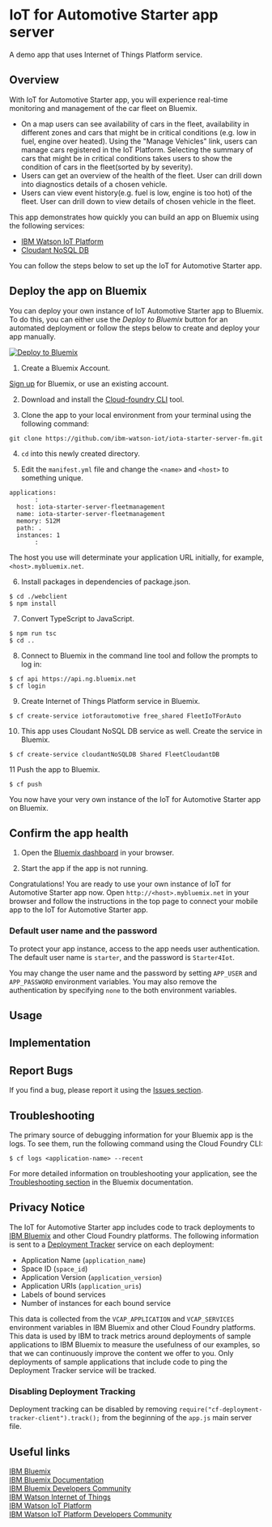 # IoT for Automotive Starter app server
A demo app that uses Internet of Things Platform service.

## Overview
With IoT for Automotive Starter app, you will experience real-time monitoring and management of the car fleet on Bluemix.  
* On a map users can see availability of cars in the fleet, availability in different zones and cars that might be in critical conditions (e.g. low in fuel, engine over heated). Using the "Manage Vehicles" link, users can manage cars registered in the IoT Platform. Selecting the summary of cars that might be in critical conditions takes users to show the condition of cars in the fleet(sorted by by severity).  
* Users can get an overview of the health of the fleet. User can drill down into diagnostics details of a chosen vehicle.  
* Users can view event history(e.g. fuel is low, engine is too hot) of the fleet. User can drill down to view details of chosen vehicle in the fleet.

This app demonstrates how quickly you can build an app on Bluemix using the following services:

   * [IBM Watson IoT Platform](https://console.ng.bluemix.net/catalog/services/internet-of-things-platform/)
   * [Cloudant NoSQL DB](https://console.ng.bluemix.net/catalog/services/cloudant-nosql-db/)

You can follow the steps below to set up the IoT for Automotive Starter app.

## Deploy the app on Bluemix
You can deploy your own instance of IoT Automotive Starter app to Bluemix.
To do this, you can either use the _Deploy to Bluemix_ button for an automated deployment or follow the steps below to create and deploy your app manually.

[![Deploy to Bluemix](https://bluemix.net/deploy/button.png)](https://bluemix.net/deploy?repository=https://github.com/ibm-watson-iot/iota-starter-server-fm.git)

1. Create a Bluemix Account.

  [Sign up][bluemix_signup_url] for Bluemix, or use an existing account.

2. Download and install the [Cloud-foundry CLI][cloud_foundry_url] tool.

3. Clone the app to your local environment from your terminal using the following command:

  ```
  git clone https://github.com/ibm-watson-iot/iota-starter-server-fm.git
  ```

4. `cd` into this newly created directory.

5. Edit the `manifest.yml` file and change the `<name>` and `<host>` to something unique.

  ```
  applications:
         :
    host: iota-starter-server-fleetmanagement
    name: iota-starter-server-fleetmanagement
    memory: 512M
    path: .
    instances: 1
         :
  ```
  The host you use will determinate your application URL initially, for example, `<host>.mybluemix.net`.

6. Install packages in dependencies of package.json.

  ```
  $ cd ./webclient
  $ npm install
  ```

7. Convert TypeScript to JavaScript.

  ```
  $ npm run tsc
  $ cd ..
  ```

8. Connect to Bluemix in the command line tool and follow the prompts to log in:

  ```
  $ cf api https://api.ng.bluemix.net
  $ cf login
  ```

9. Create Internet of Things Platform service in Bluemix.

  ```
  $ cf create-service iotforautomotive free_shared FleetIoTForAuto
  ```

10. This app uses Cloudant NoSQL DB service as well. Create the service in Bluemix.

  ```
  $ cf create-service cloudantNoSQLDB Shared FleetCloudantDB
  ```

11 Push the app to Bluemix.
  ```
  $ cf push
  ```

You now have your very own instance of the IoT for Automotive Starter app on Bluemix.  

## Confirm the app health
1. Open the [Bluemix dashboard][bluemix_dashboard_url] in your browser.

2. Start the app if the app is not running.

Congratulations! You are ready to use your own instance of IoT for Automotive Starter app now. Open `http://<host>.mybluemix.net` in your browser and follow the instructions in the top page to connect your mobile app to the IoT for Automotive Starter app.

### Default user name and the password

To protect your app instance, access to the app needs user authentication. The default user name is `starter`, and the password is `Starter4Iot`.

You may change the user name and the password by setting `APP_USER` and `APP_PASSWORD` environment variables. You may also remove the authentication by specifying `none` to the both environment variables.

## Usage

## Implementation

## Report Bugs
If you find a bug, please report it using the [Issues section](https://github.com/ibm-watson-iot/iota-starter-server-fm/issues).

## Troubleshooting
The primary source of debugging information for your Bluemix app is the logs. To see them, run the following command using the Cloud Foundry CLI:

  ```
  $ cf logs <application-name> --recent
  ```
For more detailed information on troubleshooting your application, see the [Troubleshooting section](https://www.ng.bluemix.net/docs/troubleshoot/tr.html) in the Bluemix documentation.

## Privacy Notice

The IoT for Automotive Starter app includes code to track deployments to [IBM Bluemix](https://www.bluemix.net/) and other Cloud Foundry platforms. The following information is sent to a [Deployment Tracker](https://github.com/cloudant-labs/deployment-tracker) service on each deployment:

* Application Name (`application_name`)
* Space ID (`space_id`)
* Application Version (`application_version`)
* Application URIs (`application_uris`)
* Labels of bound services
* Number of instances for each bound service

This data is collected from the `VCAP_APPLICATION` and `VCAP_SERVICES` environment variables in IBM Bluemix and other Cloud Foundry platforms. This data is used by IBM to track metrics around deployments of sample applications to IBM Bluemix to measure the usefulness of our examples, so that we can continuously improve the content we offer to you. Only deployments of sample applications that include code to ping the Deployment Tracker service will be tracked.

### Disabling Deployment Tracking

Deployment tracking can be disabled by removing `require("cf-deployment-tracker-client").track();` from the beginning of the `app.js` main server file.

## Useful links
[IBM Bluemix](https://bluemix.net/)  
[IBM Bluemix Documentation](https://www.ng.bluemix.net/docs/)  
[IBM Bluemix Developers Community](http://developer.ibm.com/bluemix)  
[IBM Watson Internet of Things](http://www.ibm.com/internet-of-things/)  
[IBM Watson IoT Platform](http://www.ibm.com/internet-of-things/iot-solutions/watson-iot-platform/)  
[IBM Watson IoT Platform Developers Community](https://developer.ibm.com/iotplatform/)

[bluemix_dashboard_url]: https://console.ng.bluemix.net/dashboard/
[bluemix_signup_url]: https://console.ng.bluemix.net/registration/
[cloud_foundry_url]: https://github.com/cloudfoundry/cli
